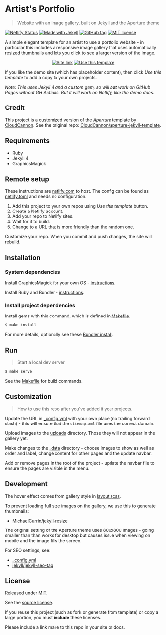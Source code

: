 # Artist's Portfolio
> Website with an image gallery, built on Jekyll and the Aperture theme

[![Netlify Status](https://api.netlify.com/api/v1/badges/c05001a0-c89e-42d0-93a8-6ebfe3dc5622/deploy-status)](https://app.netlify.com/sites/artists-portfolio/deploys)
[![Made with Jekyll](https://img.shields.io/badge/jekyll-4.x-blue?logo=jekyll)](https://jekyllrb.com)
[![GitHub tag](https://img.shields.io/github/tag/MichaelCurrin/artists-portfolio)](https://github.com/MichaelCurrin/artists-portfolio/tags/)
[![MIT license](https://img.shields.io/badge/License-MIT-blue.svg)](#license)

A simple elegant template for an artist to use a portfolio website - in particular this includes a responsive image gallery that uses automatically resized thumbnails and lets you click to see a larger version of the image.

<div align="center">

[![Site link](https://img.shields.io/badge/demo_site-Artists_Portfolio-green?style=for-the-badge)](https://artists-portfolio.netlify.app/)
[![Use this template](https://img.shields.io/badge/Use_this_template-2ea44f?style=for-the-badge)](https://github.com/MichaelCurrin/artists-portfolio/generate)

</div>

If you like the demo site (which has placeholder content), then click _Use this template_ to add a copy to your own projects.

_Note: This uses Jekyll 4 and a custom gem, so will **not** work on GitHub Pages without GH Actions. But it will work on Netlify, like the demo does._


## Credit

This project is a customized version of the _Aperture_ template by [CloudCannon](https://cloudcannon.com/). See the original repo: [CloudCannon/aperture-jekyll-template](https://github.com/CloudCannon/aperture-jekyll-template).


## Requirements

- Ruby
- Jekyll 4
- GraphicsMagick


## Remote setup

These instructions are [netlify.com](https://netlify.com) to host. The config can be found as [netlify.toml](/netlify.toml) and needs no configuration.

1. Add this project to your own repos using _Use this template_ button.
1. Create a Netlify account.
1. Add your repo to Netlify sites.
1. Wait for it to build.
1. Change to a URL that is more friendly than the random one.

Customize your repo. When you commit and push changes, the site will rebuild.


## Installation

### System dependencies

Install GraphicsMagick for your own OS - [instructions](https://gist.github.com/MichaelCurrin/32b88b2c70c59832c922bcf03bdc08c3).

Install Ruby and Bundler - [instructions](https://gist.github.com/MichaelCurrin/3af38fca4e2903cdedfb8402c18b2936).

### Install project dependencies

Install gems with this command, which is defined in [Makefile](/Makefile).

```sh
$ make install
```

For more details, optionally see these [Bundler install](https://gist.github.com/MichaelCurrin/5c8c45a86bcf53d7b49a7763c02943b1).


## Run
> Start a local dev server

```sh
$ make serve
```

See the [Makefile](/Makefile) for build commands.


## Customization
> How to use this repo after you've added it your projects.

Update the URL in [\_config.yml](/_config.yml) with your own place (no trailing forward slash) - this will ensure that the `sitemap.xml` file uses the correct domain.

Upload images to the [uploads](/uploads) directory. Those they will not appear in the gallery yet.

Make changes to the [\_data](/_data/) directory - choose images to show as well as order and label, change content for other pages and the update navbar.

Add or remove pages in the root of the project - update the navbar file to ensure the pages are visible in the menu.


## Development

The hover effect comes from gallery style in [layout.scss](/_sass/layout.scss).

To prevent loading full size images on the gallery, we use this to generate thumbnails:

- [MichaelCurrin/jekyll-resize](https://github.com/MichaelCurrin/jekyll-resize)

The original setting of the Aperture theme uses 800x800 images - going smaller than than works for desktop but causes issue when viewing on mobile and the image fills the screen.

For SEO settings, see:

- [\_config.yml](/_config.yml)
- [jekyll/jekyll-seo-tag](https://github.com/jekyll/jekyll-seo-tag)


## License

Released under [MIT](/LICENSE).

See the [source license](/LICENSE-source).

If you reuse this project (such as fork or generate from template) or copy a large portion, you must **include** these licenses.

Please include a link make to this repo in your site or docs.
